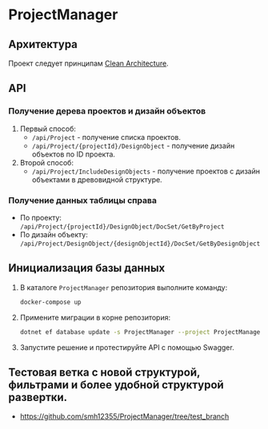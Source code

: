 
# ProjectManager

## Архитектура
Проект следует принципам [Clean Architecture](https://github.com/jasontaylordev/CleanArchitecture).

## API

### Получение дерева проектов и дизайн объектов
1. Первый способ:
   - `/api/Project` - получение списка проектов.
   - `/api/Project/{projectId}/DesignObject` - получение дизайн объектов по ID проекта.
2. Второй способ:
   - `/api/Project/IncludeDesignObjects` - получение проектов с дизайн объектами в древовидной структуре.

### Получение данных таблицы справа
- По проекту: `/api/Project/{projectId}/DesignObject/DocSet/GetByProject`
- По дизайн объекту: `/api/Project/DesignObject/{designObjectId}/DocSet/GetByDesignObject`

## Инициализация базы данных
1. В каталоге `ProjectManager` репозитория выполните команду:
   ```sh
   docker-compose up
   ```
2. Примените миграции в корне репозитория:
   ```sh
   dotnet ef database update -s ProjectManager --project ProjectManager.Infrastructure/
   ```
3. Запустите решение и протестируйте API с помощью Swagger.

## Тестовая ветка с новой структурой, фильтрами и более удобной структурой развертки.
- https://github.com/smh12355/ProjectManager/tree/test_branch
